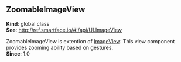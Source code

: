 <a name="ZoomableImageView"></a>

## ZoomableImageView
**Kind**: global class  
**See**: http://ref.smartface.io/#!/api/UI.ImageView

ZoomableImageView is extention of [ImageView](http://ref.smartface.io/#!/api/UI.ImageView). This view component 
provides zooming ability based on gestures.  
**Since**: 1.0  

